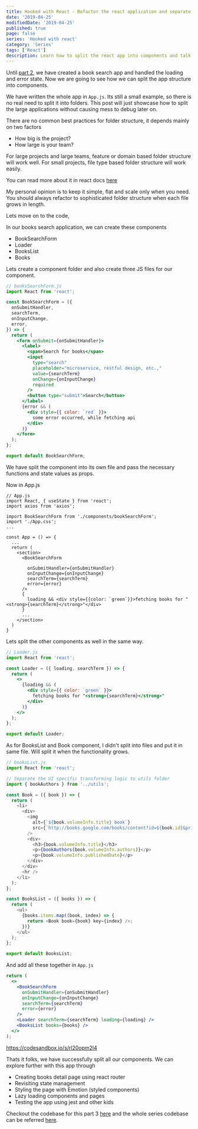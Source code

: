 ```yaml
---
title: Hooked with React - Refactor the react application and separate components into separate files
date: '2019-04-25'
modifiedDate: '2019-04-25'
published: true
page: false
series: 'Hooked with react'
category: 'Series'
tags: ['React']
description: Learn how to split the react app into components and talk about folder structures briefly, Part 3
---
```


Until [part 2](/blog/error-handling-in-react-hooks/), we have created a book search app and handled the loading and error state. Now we are going to see how we can split the app structure into components.

We have written the whole app in `App.js`. Its still a small example, so there is no real need to split it into folders. This post will just showcase how to split the large applications without causing mess to debug later on.

There are no common best practices for folder structure, it depends mainly on two factors

- How big is the project?
- How large is your team?

For large projects and large teams, feature or domain based folder structure will work well.
For small projects, file type based folder structure will work easily.

You can read more about it in react docs [here](https://reactjs.org/docs/faq-structure.html)

My personal opinion is to keep it simple, flat and scale only when you need. You should always refactor to sophisticated folder structure when each file grows in length.

Lets move on to the code,

In our books search application, we can create these components

- BookSearchForm
- Loader
- BooksList
- Books

Lets create a component folder and also create three JS files for our component.

```jsx
// booksSearchForm.js
import React from 'react';

const BookSearchForm = ({
  onSubmitHandler,
  searchTerm,
  onInputChange,
  error,
}) => {
  return (
    <form onSubmit={onSubmitHandler}>
      <label>
        <span>Search for books</span>
        <input
          type="search"
          placeholder="microservice, restful design, etc.,"
          value={searchTerm}
          onChange={onInputChange}
          required
        />
        <button type="submit">Search</button>
      </label>
      {error && (
        <div style={{ color: `red` }}>
          some error occurred, while fetching api
        </div>
      )}
    </form>
  );
};

export default BookSearchForm;
```

We have split the component into its own file and pass the necessary functions and state values as props.

Now in App.js

```jsx{5,13}
// App.js
import React, { useState } from 'react';
import axios from 'axios';

import BookSearchForm from './components/bookSearchForm';
import './App.css';
...

const App = () => {
  ...
  return (
    <section>
      <BookSearchForm

        onSubmitHandler={onSubmitHandler}
        onInputChange={onInputChange}
        searchTerm={searchTerm}
        error={error}
      />
      {
        loading && <div style={{color: `green`}}>fetching books for "<strong>{searchTerm}</strong>"</div>
      }
      ...
    </section>
  )
}
```

Lets split the other components as well in the same way.

```jsx
// Loader.js
import React from 'react';

const Loader = ({ loading, searchTerm }) => {
  return (
    <>
      {loading && (
        <div style={{ color: `green` }}>
          fetching books for "<strong>{searchTerm}</strong>"
        </div>
      )}
    </>
  );
};

export default Loader;
```

As for BooksList and Book component, I didn't split into files and put it in same file. Will split it when the functionality grows.

```js
// booksList.js
import React from 'react';

// Separate the UI specific transforming logic to utils folder
import { bookAuthors } from '../utils';

const Book = ({ book }) => {
  return (
    <li>
      <div>
        <img
          alt={`${book.volumeInfo.title} book`}
          src={`http://books.google.com/books/content?id=${book.id}&printsec=frontcover&img=1&zoom=1&source=gbs_api`}
        />
        <div>
          <h3>{book.volumeInfo.title}</h3>
          <p>{bookAuthors(book.volumeInfo.authors)}</p>
          <p>{book.volumeInfo.publishedDate}</p>
        </div>
      </div>
      <hr />
    </li>
  );
};

const BooksList = ({ books }) => {
  return (
    <ul>
      {books.items.map((book, index) => {
        return <Book book={book} key={index} />;
      })}
    </ul>
  );
};

export default BooksList;
```

And add all these together in `App.js`

```jsx
return (
  <>
    <BookSearchForm
      onSubmitHandler={onSubmitHandler}
      onInputChange={onInputChange}
      searchTerm={searchTerm}
      error={error}
    />
    <Loader searchTerm={searchTerm} loading={loading} />
    <BooksList books={books} />
  </>
);
```

https://codesandbox.io/s/rl20opm2l4

Thats it folks, we have successfully split all our components. We can explore further with this app through

- Creating books detail page using react router
- Revisiting state management
- Styling the page with Emotion (styled components)
- Lazy loading components and pages
- Testing the app using jest and other kids

Checkout the codebase for this part 3 [here](https://github.com/learnwithparam/books-series-react-hooks/commit/e08570665b6954f30054ca6c4b3a09b15323ff12) and the whole series codebase can be referred [here](https://github.com/learnwithparam/books-series-react-hooks).
